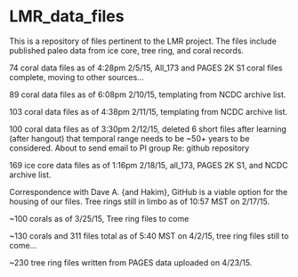# LMR_data_files
This is a repository of files pertinent to the LMR project. The files include published paleo data from ice core, tree ring, and coral records.

74 coral data files as of 4:28pm 2/5/15, All_173 and PAGES 2K S1 coral files complete, moving to other sources...

89 coral data files as of 6:08pm 2/10/15, templating from NCDC archive list.

103 coral data files as of 4:38pm 2/11/15, templating from NCDC archive list.

100 coral data files as of 3:30pm 2/12/15, deleted 6 short files after learning (after hangout) that temporal range needs to be ~50+ years to be considered. About to send email to PI group Re: github repository

169 ice core data files as of 1:16pm 2/18/15, all_173, PAGES 2K S1, and NCDC archive list. 

Correspondence with Dave A. {and Hakim}, GitHub is a viable option for the housing of our files. Tree rings still in limbo as of 10:57 MST on 2/17/15.

~100 corals as of 3/25/15, Tree ring files to come

~130 corals and 311 files total as of 5:40 MST on 4/2/15, tree ring files still to come...

~230 tree ring files written from PAGES data uploaded on 4/23/15.
